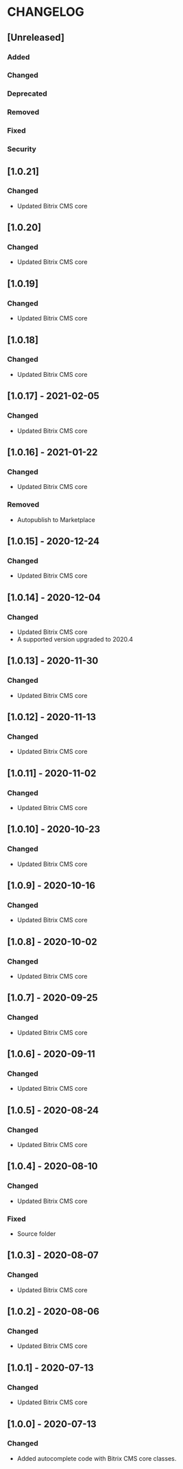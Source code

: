# CHANGELOG

## [Unreleased]
### Added

### Changed

### Deprecated

### Removed

### Fixed

### Security
## [1.0.21]
### Changed
- Updated Bitrix CMS core

## [1.0.20]
### Changed
- Updated Bitrix CMS core

## [1.0.19]
### Changed
- Updated Bitrix CMS core

## [1.0.18]
### Changed
- Updated Bitrix CMS core

## [1.0.17] - 2021-02-05
### Changed
- Updated Bitrix CMS core

## [1.0.16] - 2021-01-22
### Changed
- Updated Bitrix CMS core

### Removed
- Autopublish to Marketplace

## [1.0.15] - 2020-12-24
### Changed
- Updated Bitrix CMS core

## [1.0.14] - 2020-12-04
### Changed
- Updated Bitrix CMS core
- A supported version upgraded to 2020.4

## [1.0.13] - 2020-11-30
### Changed
- Updated Bitrix CMS core

## [1.0.12] - 2020-11-13
### Changed
- Updated Bitrix CMS core

## [1.0.11] - 2020-11-02
### Changed
- Updated Bitrix CMS core

## [1.0.10] - 2020-10-23
### Changed
- Updated Bitrix CMS core

## [1.0.9] - 2020-10-16
### Changed
- Updated Bitrix CMS core

## [1.0.8] - 2020-10-02
### Changed
- Updated Bitrix CMS core

## [1.0.7] - 2020-09-25
### Changed
- Updated Bitrix CMS core

## [1.0.6] - 2020-09-11
### Changed
- Updated Bitrix CMS core

## [1.0.5] - 2020-08-24
### Changed
- Updated Bitrix CMS core

## [1.0.4] - 2020-08-10
### Changed
- Updated Bitrix CMS core

### Fixed
- Source folder

## [1.0.3] - 2020-08-07
### Changed
- Updated Bitrix CMS core

## [1.0.2] - 2020-08-06
### Changed
- Updated Bitrix CMS core

## [1.0.1] - 2020-07-13
### Changed
- Updated Bitrix CMS core

## [1.0.0] - 2020-07-13
### Changed
- Added autocomplete code with Bitrix CMS core classes. 